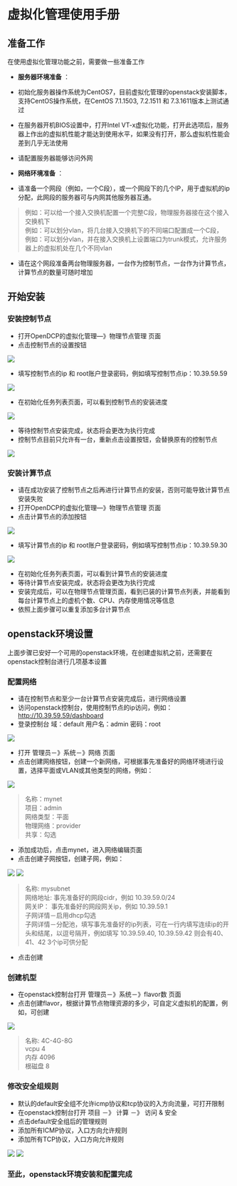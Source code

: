 # 虚拟化管理使用手册

## 准备工作
在使用虚拟化管理功能之前，需要做一些准备工作

- **服务器环境准备** ：
 -  初始化服务器操作系统为CentOS7，目前虚拟化管理的openstack安装脚本，支持CentOS操作系统，在CentOS 7.1.1503, 7.2.1511 和 7.3.1611版本上测试通过
 
 -  在服务器开机BIOS设置中，打开Intel VT-x虚拟化功能，打开此选项后，服务器上作出的虚拟机性能才能达到使用水平，如果没有打开，那么虚拟机性能会差到几乎无法使用
 
 -  请配置服务器能够访问外网

- **网络环境准备** ：
 -  请准备一个网段（例如，一个C段），或一个网段下的几个IP，用于虚拟机的ip分配，此网段的服务器可与内网其他服务器互通。
  >  例如：可以给一个接入交换机配置一个完整C段，物理服务器接在这个接入交换机下  
   例如：可以划分vlan，将几台接入交换机下的不同端口配置成一个C段，  
   例如：可以划分vlan，并在接入交换机上设置端口为trunk模式，允许服务器上的虚拟机处在几个不同vlan  
  
 -  请在这个网段准备两台物理服务器，一台作为控制节点，一台作为计算节点，计算节点的数量可随时增加
 
## 开始安装
### 安装控制节点
-  打开OpenDCP的虚拟化管理—》物理节点管理 页面
-  点击控制节点的设置按钮

![](media/QQ20170713-0@2x.png)

-  填写控制节点的ip 和 root账户登录密码，例如填写控制节点ip：10.39.59.59

![](media/QQ20170713-1@2x.png)

-  在初始化任务列表页面，可以看到控制节点的安装进度  

![](media/QQ20170713-11@2x.png)

-  等待控制节点安装完成，状态将会更改为执行完成  
-  控制节点目前只允许有一台，重新点击设置按钮，会替换原有的控制节点  

![](media/QQ20170713-12@2x.png)

### 安装计算节点
-  请在成功安装了控制节点之后再进行计算节点的安装，否则可能导致计算节点安装失败
-  打开OpenDCP的虚拟化管理—》物理节点管理 页面
-  点击计算节点的添加按钮

![](media/QQ20170713-2@2x.png)

-  填写计算节点的ip 和 root账户登录密码，例如填写控制节点ip：10.39.59.30

![](media/QQ20170713-3@2x.png)

-  在初始化任务列表页面，可以看到计算节点的安装进度
-  等待计算节点安装完成，状态将会更改为执行完成
-  安装完成后，可以在物理节点管理页面，看到已装的计算节点列表，并能看到每台计算节点上的虚机个数、CPU、内存使用情况等信息
-  依照上面步骤可以重复添加多台计算节点

## openstack环境设置
上面步骤已安好一个可用的openstack环境，在创建虚拟机之前，还需要在openstack控制台进行几项基本设置

### 配置网络
-  请在控制节点和至少一台计算节点安装完成后，进行网络设置
-  访问openstack控制台，使用控制节点的ip访问，例如：http://10.39.59.59/dashboard
-  登录控制台 域：default   用户名：admin   密码：root

![](media/QQ20170713-4@2x.png)

-  打开 管理员－》系统－》网络 页面
-  点击创建网络按钮，创建一个新网络，可根据事先准备好的网络环境进行设置，选择平面或VLAN或其他类型的网络，例如：

![](media/QQ20170713-5@2x.png)

>   名称：mynet  
   项目：admin  
   网络类型：平面  
   物理网络：provider   
   共享：勾选
-  添加成功后，点击mynet，进入网络编辑页面
-  点击创建子网按钮，创建子网，例如：

![](media/QQ20170713-6@2x.png)
![](media/QQ20170713-7@2x.png)

 >    名称: mysubnet  
     网络地址: 事先准备好的网段cidr，例如 10.39.59.0/24  
     网关IP： 事先准备好的网段网关ip，例如 10.39.59.1  
     子网详情－启用dhcp勾选  
     子网详情－分配池，填写事先准备好的ip列表，可在一行内填写连续ip的开头和结尾，以逗号隔开，例如填写 10.39.59.40, 10.39.59.42 则会有40、41、42 3个ip可供分配

 -  点击创建
 
 
### 创建机型 

-  在openstack控制台打开 管理员－》系统－》flavor数 页面
-  点击创建flavor，根据计算节点物理资源的多少，可自定义虚拟机的配置，例如，可创建

![](media/QQ20170713-8@2x.png)

 > 名称: 4C-4G-8G  
    vcpu  4  
    内存  4096  
    根磁盘   8   
 
 
### 修改安全组规则 

-  默认的default安全组不允许icmp协议和tcp协议的入方向流量，可打开限制
-  在openstack控制台打开 项目 －》 计算 －》 访问 & 安全
-  点击default安全组后的管理规则
-  添加所有ICMP协议，入口方向允许规则
-  添加所有TCP协议，入口方向允许规则

![](media/QQ20170713-9@2x.png)
![](media/QQ20170713-10@2x.png)
 
  
### 至此，openstack环境安装和配置完成 


